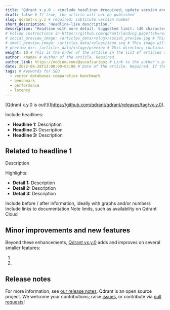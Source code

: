 ```yaml
---
title: "Qdrant x.y.0 - <include headline> #required; update version and headline"
draft: false # If true, the article will not be published
slug: qdrant-x.y.z # required; subtitute version number
short_description: "Headline-like description."
description: "Headline with more detail. Suggested limit: 140 characters. " 
# Follow instructions in https://github.com/qdrant/landing_page?tab=readme-ov-file#articles to create preview images
# social_preview_image: /articles_data/<slug>/social_preview.jpg # This image will be used in social media previews, should be 1200x600px. Required.
# small_preview_image: /articles_data/<slug>/icon.svg # This image will be used in the list of articles at the footer, should be 40x40px
# preview_dir: /articles_data/<slug>/preview # This directory contains images that will be used in the article preview. They can be generated from one image. Read more below. Required.
weight: 10 # This is the order of the article in the list of articles at the footer. The lower the number, the higher the article will be in the list. Negative numbers OK.
author: <name> # Author of the article. Required.
author_link: https://medium.com/@yusufsarigoz # Link to the author's page. Not required.
date: 2022-06-28T13:00:00+03:00 # Date of the article. Required. If the date is in the future it does not appear in the build
tags: # Keywords for SEO
  - vector databases comparative benchmark
  - benchmark
  - performance
  - latency
---
```


[Qdrant x.y.0 is out!]((https://github.com/qdrant/qdrant/releases/tag/vx.y.0).

Include headlines:

- **Headline 1:** Description
- **Headline 2:** Description
- **Headline 3:** Description

## Related to headline 1

Description

Highlights:

- **Detail 1:** Description
- **Detail 2:** Description
- **Detail 3:** Description

Include before / after information, ideally with graphs and/or numbers
Include links to documentation
Note limits, such as availability on Qdrant Cloud

## Minor improvements and new features

Beyond these enhancements, [Qdrant vx.y.0](https://github.com/qdrant/qdrant/releases/tag/vx.y.0) adds and improves on several smaller features:

1. 
1. 

## Release notes

For more information, see [our release notes](https://github.com/qdrant/qdrant/releases/tag/vx.y.0). 
Qdrant is an open source project. We welcome your contributions; raise [issues](https://github.com/qdrant/qdrant/issues), or contribute via [pull requests](https://github.com/qdrant/qdrant/pulls)!
